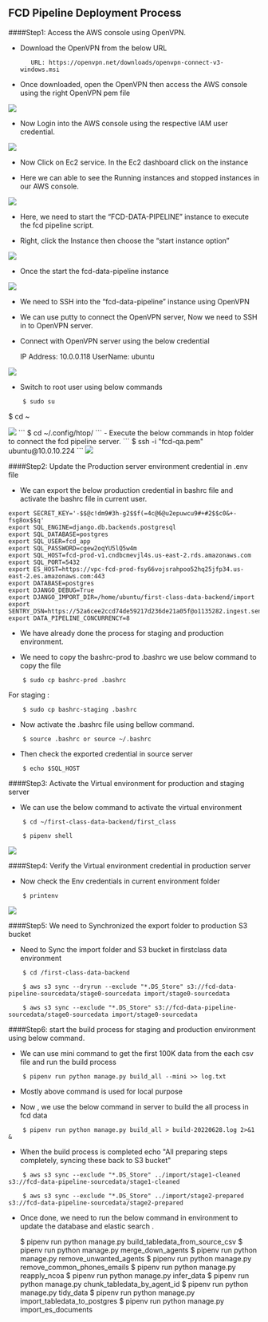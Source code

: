 ##                                     FCD Pipeline Deployment Process
####Step1: Access the AWS console using  OpenVPN.

-	Download the OpenVPN  from the below URL

           URL: https://openvpn.net/downloads/openvpn-connect-v3-windows.msi

-	Once downloaded, open the OpenVPN  then access the AWS console using the right OpenVPN pem file 

<img src="https://i.ibb.co/rQdHw1k/pipe-1.png">
		 
-	Now Login into the AWS console using the respective IAM user credential.

<img src="https://i.ibb.co/DpwMLPC/pipe-2.png">        

-	Now Click on Ec2 service. In the Ec2 dashboard click on the instance 

-	Here we can able to see the Running instances and stopped instances in our AWS console.
      
<img src="https://i.ibb.co/N3Cb41j/pipe-3.png">

-	Here, we need to start the “FCD-DATA-PIPELINE” instance to execute the fcd pipeline script.

-	Right, click the Instance then choose the “start instance option”

<img src="https://i.ibb.co/s143nNq/pipe-4.png">

-	Once the start the fcd-data-pipeline instance
 
<img src="https://i.ibb.co/X858dt6/pipe-5.png">
 
-	We need to SSH into the “fcd-data-pipeline” instance using OpenVPN

-	We can use putty to connect the OpenVPN server, Now we need to SSH in to OpenVPN server.

-	Connect with OpenVPN server using the below credential 

 	IP Address: 10.0.0.118
	UserName: ubuntu

<img src="https://i.ibb.co/cTHk9ps/pipe-6.png">

-	Switch to root user using below commands
```	
	$ sudo su
```
$ cd ~

<img src="https://i.ibb.co/nRVZPv1/pipe-7.png">
```
	$ cd ~/.config/htop/
```
-	Execute the below commands in htop folder to connect the fcd pipeline server.
```
	$ ssh -i "fcd-qa.pem" ubuntu@10.0.10.224
```
<img src="https://i.ibb.co/FX7rFdZ/pipe-8.png">
 
####Step2: Update the Production server environment credential in .env file 

-	We can export the below production credential in bashrc file  and activate the bashrc file in current user.
```
export SECRET_KEY='-$$@c!dm9#3h-g2$$f(=4c@6@u2epuwcu9#+#2$$c0&+-fsg8ox$$q'
export SQL_ENGINE=django.db.backends.postgresql
export SQL_DATABASE=postgres
export SQL_USER=fcd_app
export SQL_PASSWORD=cgew2oqYU5lQ5w4m
export SQL_HOST=fcd-prod-v1.cndbcmevjl4s.us-east-2.rds.amazonaws.com
export SQL_PORT=5432
export ES_HOST=https://vpc-fcd-prod-fsy66vojsrahpoo52hq25jfp34.us-east-2.es.amazonaws.com:443
export DATABASE=postgres
export DJANGO_DEBUG=True
export DJANGO_IMPORT_DIR=/home/ubuntu/first-class-data-backend/import
export SENTRY_DSN=https://52a6cee2ccd74de59217d236de21a05f@o1135282.ingest.sentry.io/6184032
export DATA_PIPELINE_CONCURRENCY=8
```
-	We have already done the process for staging and production environment.

-	We need to copy the bashrc-prod to .bashrc we use below command to copy the file 
```
	$ sudo cp bashrc-prod .bashrc
```
For staging : 
```
	$ sudo cp bashrc-staging .bashrc
```
-	Now activate the .bashrc file using bellow command.
```
	$ source .bashrc or source ~/.bashrc
```
-	 Then check the exported credential in source  server 
```
	$ echo $SQL_HOST
```
####Step3: Activate the Virtual environment for production and staging server 

-	We can use the below command to activate the virtual environment
```
	$ cd ~/first-class-data-backend/first_class

	$ pipenv shell
```
<img src="https://i.ibb.co/dBf2Dnn/pipe-9.png">

####Step4: Verify the Virtual environment credential in production server 

-	Now check the Env credentials in current environment folder
```
	$ printenv
```
<img src="https://i.ibb.co/ck0c6sW/pipe-10.png">
 
####Step5: We need to Synchronized  the export folder to production  S3 bucket 

-	Need to Sync the import folder and S3 bucket in firstclass data environment
```
	$ cd /first-class-data-backend

	$ aws s3 sync --dryrun --exclude "*.DS_Store" s3://fcd-data-pipeline-sourcedata/stage0-sourcedata import/stage0-sourcedata

	$ aws s3 sync --exclude "*.DS_Store" s3://fcd-data-pipeline-sourcedata/stage0-sourcedata import/stage0-sourcedata
```
####Step6: start the build process for staging and production environment using below command.

-	We can use  mini command to get the first 100K data from the each csv file and run the build process
```
	$ pipenv run python manage.py build_all --mini >> log.txt
```
-	Mostly above command is used for local purpose

-	Now , we use the below command in server to build the all process in fcd data
```
	$ pipenv run python manage.py build_all > build-20220628.log 2>&1 &
```
-	When the build process is completed echo "All preparing steps completely, syncing these back to S3 bucket"
```
	$ aws s3 sync --exclude "*.DS_Store" ../import/stage1-cleaned s3://fcd-data-pipeline-sourcedata/stage1-cleaned

	$ aws s3 sync --exclude "*.DS_Store" ../import/stage2-prepared s3://fcd-data-pipeline-sourcedata/stage2-prepared
```
-	Once done, we need to run the below command in environment to update the database and elastic search .

	$ pipenv run python manage.py build_tabledata_from_source_csv
	$ pipenv run python manage.py merge_down_agents
	$ pipenv run python manage.py remove_unwanted_agents
	$ pipenv run python manage.py remove_common_phones_emails
	$ pipenv run python manage.py reapply_ncoa
	$ pipenv run python manage.py infer_data
	$ pipenv run python manage.py chunk_tabledata_by_agent_id
	$ pipenv run python manage.py tidy_data
	$ pipenv run python manage.py import_tabledata_to_postgres
	$ pipenv run python manage.py import_es_documents
